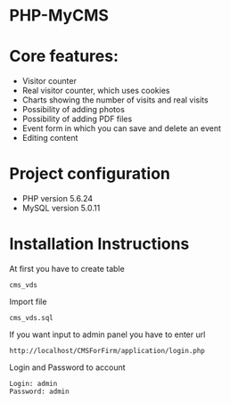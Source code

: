 # PHP-MyCMS

Core features:
========================

- Visitor counter
- Real visitor counter, which uses cookies
- Charts showing the number of visits and real visits
- Possibility of adding photos
- Possibility of adding PDF files
- Event form in which you can save and delete an event
- Editing content



Project configuration
========================

- PHP version 5.6.24
- MySQL version 5.0.11


Installation Instructions
========================

At first you have to create table 
~~~
cms_vds
~~~
Import file 
~~~
cms_vds.sql
~~~
If you want input to admin panel you have to enter url
~~~
http://localhost/CMSForFirm/application/login.php
~~~
Login and Password to account
~~~
Login: admin
Password: admin
~~~
